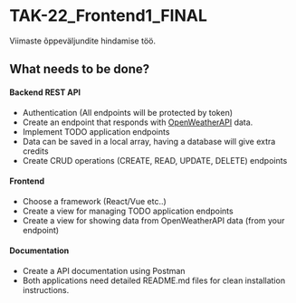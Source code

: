 # TAK-22_Frontend1_FINAL
Viimaste õppeväljundite hindamise töö.

## What needs to be done?

#### Backend REST API
-  Authentication (All endpoints will be protected by token)
-  Create an endpoint that responds with [OpenWeatherAPI](https://openweathermap.org/api) data.
-  Implement TODO application endpoints
  -  Data can be saved in a local array, having a database will give extra credits
  -  Create CRUD operations (CREATE, READ, UPDATE, DELETE) endpoints

#### Frontend
  - Choose a framework (React/Vue etc..)
  - Create a view for managing TODO application endpoints
  - Create a view for showing data from OpenWeatherAPI data (from your endpoint)

#### Documentation
  - Create a API documentation using Postman
  - Both applications need detailed README.md files for clean installation instructions.
